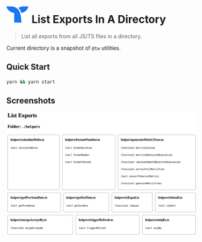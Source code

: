 # <img src="public/whale-icon.svg" /> List Exports In A Directory

> List all exports from all JS/TS files in a directory.

Current directory is a snapshot of `@tw` utilities.

## Quick Start

```bash
yarn && yarn start
```

## Screenshots

<img src="ss.png" />
